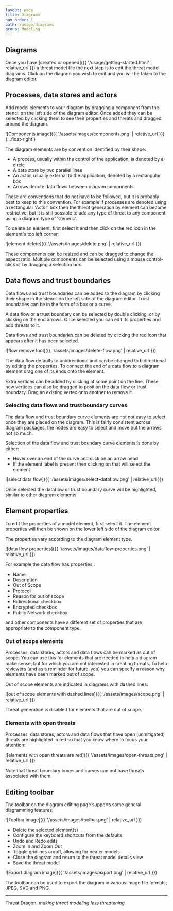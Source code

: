 ```yaml
---
layout: page
title: Diagrams
nav_order: 1
path: /usage/diagrams
group: Modeling
---
```


## Diagrams

Once you have [created or opened]({{ '/usage/getting-started.html' | relative_url }})
a threat model file the next step is to edit the threat model diagrams.
Click on the diagram you wish to edit and you will be taken to the diagram editor.

## Processes, data stores and actors

Add model elements to your diagram by dragging a component from the stencil on the left side of the diagram editor.
Once added they can be selected by clicking them to see their properties and threats and dragged around the diagram.

![Components image]({{ '/assets/images/components.png' | relative_url }}){: .float-right }

The diagram elements are by convention identified by their shape:

* A process, usually within the control of the application, is denoted by a circle
* A data store by two parallel lines
* An actor, usually external to the application, denoted by a rectangular box
* Arrows denote data flows between diagram components

These are conventions that do not have to be followed, but it is probably best to keep to this convention.
For example if processes are denoted using a rectangular 'Actor' box then the threat generation by element can become
restrictive, but it is still possible to add any type of threat to any component using a diagram type of 'Generic'.

To delete an element, first select it and then click on the red icon in the element's top left corner:

![element delete]({{ '/assets/images/delete.png' | relative_url }})

These components can be resized and can be dragged to change the aspect ratio.
Multiple components can be selected using a mouse control-click or by dragging a selection box.

## Data flows and trust boundaries

Data flows and trust boundaries can be added to the diagram by clicking their shape
in the stencil on the left side of the diagram editor.
Trust boundaries can be in the form of a box or a curve.

A data flow or a trust boundary can be selected by double clicking, or by clicking on the end arrows.
Once selected you can edit its properties and add threats to it.

Data flows and trust boundaries can be deleted by clicking the red icon that appears after it has been selected.

![flow remove tool]({{ '/assets/images/delete-flow.png' | relative_url }})

The data flow defaults to unidirectional and can be changed to bidirectional by editing the properties.
To connect the end of a data flow to a diagram element drag one of its ends onto the element.

Extra vertices can be added by clicking at some point on the line.
These new vertices can also be dragged to position the data flow or trust boundary.
Drag an existing vertex onto another to remove it.

### Selecting data flows and trust boundary curves

The data flow and trust boundary curve elements are not not easy to select once they are placed on the diagram.
This is fairly consistent across diagram packages, the nodes are easy to select and move but the arrows not so much.

Selection of the data flow and trust boundary curve elements is done by either:

* Hover over an end of the curve and click on an arrow head
* If the element label is present then clicking on that will select the element

![select data flow]({{ '/assets/images/select-dataflow.png' | relative_url }})

Once selected the dataflow or trust boundary curve will be highlighted, similar to other diagram elements.

## Element properties

To edit the properties of a model element, first select it.
The element properties will then be shown on the lower left side of the diagram editor.

The properties vary according to the diagram element type.

![data flow properties]({{ '/assets/images/dataflow-properties.png' | relative_url }})

For example the data flow has properties :

* Name
* Description
* Out of Scope
* Protocol
* Reason for out of scope
* Bidirectional checkbox
* Encrypted checkbox
* Public Network checkbox

and other components have a different set of properties that are appropriate to the component type.

### Out of scope elements

Processes, data stores, actors and data flows can be marked as out of scope.
You can use this for elements that are needed to help a diagram make sense,
but for which you are not interested in creating threats.
To help reviewers (and as a reminder for future-you) you can specify
a reason why elements have been marked out of scope.

Out of scope elements are indicated in diagrams with dashed lines:

![out of scope elements with dashed lines]({{ '/assets/images/scope.png' | relative_url }})

Threat generation is disabled for elements that are out of scope.

### Elements with open threats

Processes, data stores, actors and data flows that have open (unmitigated) threats
are highlighted in red so that you know where to focus your attention:

![elements with open threats are red]({{ '/assets/images/open-threats.png' | relative_url }})

Note that threat boundary boxes and curves can not have threats associated with them.

## Editing toolbar

The toolbar on the diagram editing page supports some general diagramming features:

![Toolbar image]({{ '/assets/images/toolbar.png' | relative_url }})

* Delete the selected element(s)
* Configure the keyboard shortcuts from the defaults
* Undo and Redo edits
* Zoom In and Zoom Out
* Toggle gridlines on/off, allowing for neater models
* Close the diagram and return to the threat model details view
* Save the threat model

![Export diagram image]({{ '/assets/images/export.png' | relative_url }})

The toolbar can be used to export the diagram in various image file formats; JPEG, SVG and PNG.

----

Threat Dragon: _making threat modeling less threatening_
